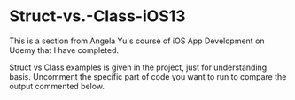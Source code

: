 # Struct-vs.-Class-iOS13
This is a section from Angela Yu's course of iOS App Development on Udemy that I have completed.

Struct vs Class examples is given in the project, just for understanding basis. Uncomment the specific part of code you want to run to compare the output commented below.
